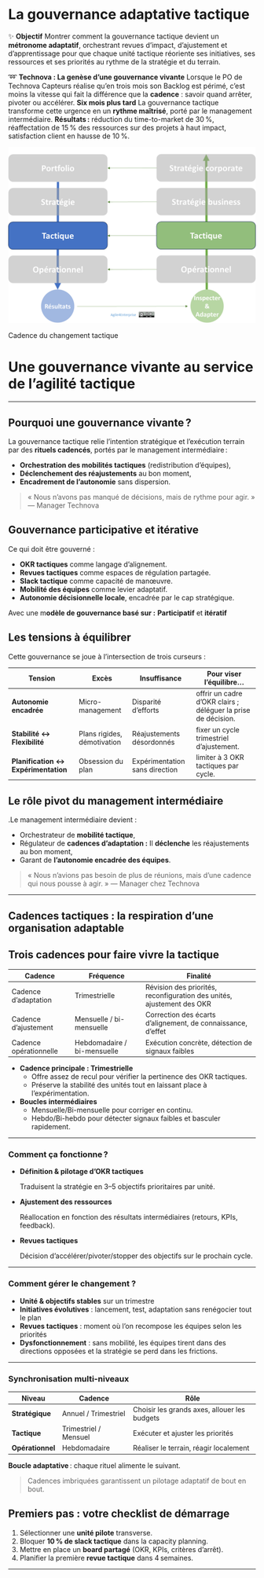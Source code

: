 # La gouvernance adaptative tactique



✨ **Objectif** Montrer comment la gouvernance tactique devient un **métronome adaptatif**, orchestrant revues d’impact, d’ajustement et d’apprentissage pour que chaque unité tactique réoriente ses initiatives, ses ressources et ses priorités au rythme de la stratégie et du terrain.

➿ **Technova : La genèse d’une gouvernance vivante** Lorsque le PO de Technova Capteurs réalise qu’en trois mois son Backlog est périmé, c’est moins la vitesse qui fait la différence que la **cadence** : savoir quand arrêter, pivoter ou accélérer. **Six mois plus tard** La gouvernance tactique transforme cette urgence en un **rythme maîtrisé**, porté par le management intermédiaire. **Résultats :** réduction du time-to-market de 30 %, réaffectation de 15 % des ressources sur des projets à haut impact, satisfaction client en hausse de 10 %.

![Cadence du changement tactique](image.png)

Cadence du changement tactique

# Une gouvernance vivante au service de l’agilité tactique

---

## Pourquoi une gouvernance vivante ?

La gouvernance tactique relie l’intention stratégique et l’exécution terrain par des **rituels cadencés**, portés par le management intermédiaire :

- **Orchestration des mobilités tactiques** (redistribution d’équipes),
- **Déclenchement des réajustements** au bon moment,
- **Encadrement de l’autonomie** sans dispersion.

> « Nous n’avons pas manqué de décisions, mais de rythme pour agir. » — Manager Technova
> 

## Gouvernance participative et itérative

Ce qui doit être gouverné :

- **OKR tactiques** comme langage d’alignement.
- **Revues tactiques** comme espaces de régulation partagée.
- **Slack tactique** comme capacité de manœuvre.
- **Mobilité des équipes** comme levier adaptatif.
- **Autonomie décisionnelle locale**, encadrée par le cap stratégique.

Avec une m**odèle de gouvernance basé sur :**  **Participatif** et **itératif**

## Les tensions à équilibrer

Cette gouvernance se joue à l’intersection de trois curseurs :

| Tension | Excès | Insuffisance | Pour viser l’équilibre… |
| --- | --- | --- | --- |
| **Autonomie encadrée** | Micro-management | Disparité d’efforts | offrir un cadre d’OKR clairs ; déléguer la prise de décision. |
| **Stabilité ↔ Flexibilité** | Plans rigides, démotivation | Réajustements désordonnés | fixer un cycle trimestriel d’ajustement. |
| **Planification ↔ Expérimentation** | Obsession du plan | Expérimentation sans direction | limiter à 3 OKR tactiques par cycle. |

## Le rôle pivot du management intermédiaire

.Le management intermédiaire devient :

- Orchestrateur de **mobilité tactique**,
- Régulateur de **cadences d’adaptation :** Il **déclenche** les réajustements au bon moment,
- Garant de **l’autonomie encadrée des équipes**.

> « Nous n’avions pas besoin de plus de réunions, mais d’une cadence qui nous pousse à agir. » — Manager chez Technova
> 

---

## Cadences tactiques : la respiration d’une organisation adaptable

## Trois cadences pour faire vivre la tactique

| Cadence | Fréquence | Finalité |
| --- | --- | --- |
| Cadence d’adaptation | Trimestrielle | Révision des priorités, reconfiguration des unités, ajustement des OKR |
| Cadence d’ajustement | Mensuelle / bi-mensuelle | Correction des écarts d’alignement, de connaissance, d’effet |
| Cadence opérationnelle | Hebdomadaire / bi-mensuelle | Exécution concrète, détection de signaux faibles |
- **Cadence principale : Trimestrielle**
    - Offre assez de recul pour vérifier la pertinence des OKR tactiques.
    - Préserve la stabilité des unités tout en laissant place à l’expérimentation.
- **Boucles intermédiaires**
    - Mensuelle/Bi-mensuelle pour corriger en continu.
    - Hebdo/Bi-hebdo pour détecter signaux faibles et basculer rapidement.

---

### Comment ça fonctionne ?

- **Définition & pilotage d’OKR tactiques**
    
    Traduisent la stratégie en 3–5 objectifs prioritaires par unité.
    
- **Ajustement des ressources**
    
    Réallocation en fonction des résultats intermédiaires (retours, KPIs, feedback).
    
- **Revues tactiques**
    
    Décision d’accélérer/pivoter/stopper des objectifs sur le prochain cycle.
    

---

### Comment gérer le changement ?

- **Unité & objectifs stables** sur un trimestre
- **Initiatives évolutives** : lancement, test, adaptation sans renégocier tout le plan
- **Revues tactiques** : moment où l’on recompose les équipes selon les priorités
- **Dysfonctionnement** : sans mobilité, les équipes tirent dans des directions opposées et la stratégie se perd dans les frictions.

---

### Synchronisation multi-niveaux

| Niveau | Cadence | Rôle |
| --- | --- | --- |
| **Stratégique** | Annuel / Trimestriel | Choisir les grands axes, allouer les budgets |
| **Tactique** | Trimestriel / Mensuel | Exécuter et ajuster les priorités |
| **Opérationnel** | Hebdomadaire | Réaliser le terrain, réagir localement |

**Boucle adaptative** : chaque rituel alimente le suivant.

> Cadences imbriquées garantissent un pilotage adaptatif de bout en bout.
> 

## Premiers pas : votre checklist de démarrage

1. Sélectionner une **unité pilote** transverse.
2. Bloquer **10 % de slack tactique** dans la capacity planning.
3. Mettre en place un **board partagé** (OKR, KPIs, critères d’arrêt).
4. Planifier la première **revue tactique** dans 4 semaines.

---

#